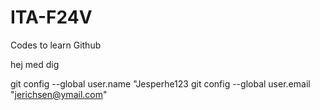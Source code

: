 # ITA-F24V
Codes to learn Github

hej med dig

git config --global user.name "Jesperhe123
git config --global user.email "jerichsen@ymail.com"

